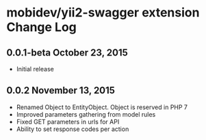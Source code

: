 mobidev/yii2-swagger extension Change Log
=========================================

0.0.1-beta October 23, 2015
-------------------------
- Initial release

0.0.2 November 13, 2015
-------------------------
- Renamed Object to EntityObject. Object is reserved in PHP 7
- Improved parameters gathering from model rules
- Fixed GET parameters in urls for API
- Ability to set response codes per action